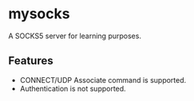 # mysocks

A SOCKS5 server for learning purposes.

## Features
- CONNECT/UDP Associate command is supported.
- Authentication is not supported.
